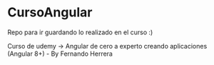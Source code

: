 # CursoAngular

Repo para ir guardando lo realizado en el curso :)

Curso de udemy -> Angular de cero a experto creando aplicaciones (Angular 8+) - By Fernando Herrera
